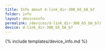 ```yaml
---
title: Info about d-link_dir-300_b5_b6_b7
folder: info
layout: deviceinfo
permalink: /devices/d-link_dir-300_b5_b6_b7/
device: d-link_dir-300_b5_b6_b7
---
```

{% include templates/device_info.md %}
